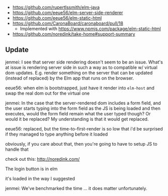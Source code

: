 - https://github.com/rupertlssmith/elm-java
- https://github.com/eeue56/elm-server-side-renderer
- https://github.com/eeue56/elm-static-html
- https://github.com/CaronaBoard/caronaboard/pull/18
  - Implemented with https://www.npmjs.com/package/elm-static-html
- https://github.com/noredink/take-home#support-summary

## Update

jenmei: I see that server  side rendering doesn't seem to be an issue. What's at issue is rendering server side in such a way as to compatible w/ virtual dom updates. E.g. render something on the server that can be updated (instead of replaced) by the Elm app that runs on the browser.

eeue56: when elm is bootstrapped, just have it render into `elm-host` and swap the real dom out for the virtual one

jenmei: In the case that the server-rendered dom includes a form field, and the user starts typing into the form field as the JS is being loaded and then executes, would the form field remain what the user typed though? Or would it be replaced? My understanding is that it would get replaced.

eeue56: replaced, but the time-to-first-render is so low that i'd be surprised if they managed to type anything before it loaded

obviously, if you care about that, then you're going to have to setup JS to handle that

check out this: http://noredink.com/

The login button is in elm

it's loaded in the way I suggested

jenmei: We've benchmarked the time … it does matter unfortunately.
